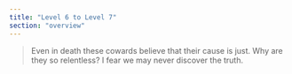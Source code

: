 ```yaml
---
title: "Level 6 to Level 7"
section: "overview"
---
```


> Even in death these cowards believe that their cause is just. Why are they so relentless? I fear we may never discover the truth.